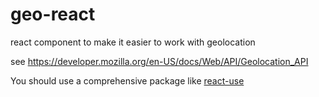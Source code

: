 # geo-react

react component to make it easier to work with geolocation

see https://developer.mozilla.org/en-US/docs/Web/API/Geolocation_API

You should use a comprehensive package like [react-use](https://www.npmjs.com/package/react-use)
